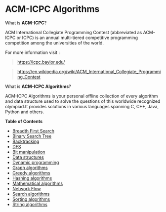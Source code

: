 # ACM-ICPC Algorithms

What is **ACM-ICPC**?

ACM International Collegiate Programming Contest (abbreviated as ACM-ICPC or ICPC) is an annual multi-tiered competitive programming competition among the universities of the world.

For more information visit : 

>https://icpc.baylor.edu/

>https://en.wikipedia.org/wiki/ACM_International_Collegiate_Programming_Contest

What is **ACM-ICPC Algorithms**?

ACM-ICPC Algorithms is your personal offline collection of every algorithm and data structure used to solve the questions of this worldwide recognized olympiad.It provides solutions in various languages spanning C, C++, Java, Python and others.


**Table of Contents**

* [Breadth First Search](/BFS)
* [Binary Search Tree](/BST)
* [Backtracking](/BackTracking)
* [DFS](/DFS)
* [Bit manipulation](/BitManipulation)
* [Data structures](/Data%20Structures)
* [Dynamic programming](/DP)
* [Graph algorithms](/Graph) 
* [Greedy algorithms](/Greedy/Kruskal’sMinimumSpanningTree)
* [Hashing algorithms](/Hashing) 
* [Mathematical algorithms](/Math)
* [Network Flow](/NetworkFlow)
* [Search algorithms](/Search) 
* [Sorting algorithms](/Sorting)
* [String algorithms](/String)
